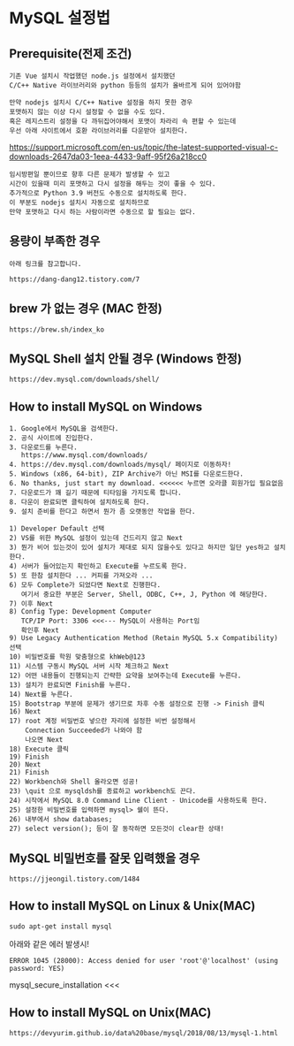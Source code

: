 # MySQL 설정법

## Prerequisite(전제 조건)

```make
기존 Vue 설치시 작업했던 node.js 설정에서 설치했던
C/C++ Native 라이브러리와 python 등등의 설치가 올바르게 되어 있어야함

만약 nodejs 설치시 C/C++ Native 설정을 하지 못한 경우
포맷하지 않는 이상 다시 설정할 수 없을 수도 있다.
혹은 레지스트리 설정을 다 까뒤집어야해서 포맷이 차라리 속 편할 수 있는데
우선 아래 사이트에서 호환 라이브러리를 다운받아 설치한다.
```

https://support.microsoft.com/en-us/topic/the-latest-supported-visual-c-downloads-2647da03-1eea-4433-9aff-95f26a218cc0

```make
임시방편일 뿐이므로 향후 다른 문제가 발생할 수 있고
시간이 있을때 미리 포맷하고 다시 설정을 해두는 것이 좋을 수 있다.
추가적으로 Python 3.9 버전도 수동으로 설치하도록 한다.
이 부분도 nodejs 설치시 자동으로 설치하므로
만약 포맷하고 다시 하는 사람이라면 수동으로 할 필요는 없다.
```

## 용량이 부족한 경우

```make
아래 링크를 참고합니다.

https://dang-dang12.tistory.com/7
```

## brew 가 없는 경우 (MAC 한정)

```make
https://brew.sh/index_ko
```

## MySQL Shell 설치 안될 경우 (Windows 한정)

```make
https://dev.mysql.com/downloads/shell/
```

## How to install MySQL on Windows

```make
1. Google에서 MySQL을 검색한다.
2. 공식 사이트에 진입한다.
3. 다운로드를 누른다.
   https://www.mysql.com/downloads/
4. https://dev.mysql.com/downloads/mysql/ 페이지로 이동하자!
5. Windows (x86, 64-bit), ZIP Archive가 아닌 MSI를 다운로드한다.
6. No thanks, just start my download. <<<<<< 누르면 오라클 회원가입 필요없음
7. 다운로드가 꽤 길기 때문에 티타임을 가지도록 합니다.
8. 다운이 완료되면 클릭하여 설치하도록 한다.
9. 설치 준비를 한다고 하면서 뭔가 좀 오랫동안 작업을 한다.

1) Developer Default 선택
2) VS를 위한 MySQL 설정이 있는데 건드리지 않고 Next
3) 뭔가 비어 있는것이 있어 설치가 제대로 되지 않을수도 있다고 하지만 일단 yes하고 설치한다.
4) 서버가 들어있는지 확인하고 Execute를 누르도록 한다.
5) 또 한참 설치한다 ... 커피를 가져오라 ...
6) 모두 Complete가 되었다면 Next로 진행한다.
   여기서 중요한 부분은 Server, Shell, ODBC, C++, J, Python 에 해당한다.
7) 이후 Next
8) Config Type: Development Computer
   TCP/IP Port: 3306 <<<--- MySQL이 사용하는 Port임
   확인후 Next
9) Use Legacy Authentication Method (Retain MySQL 5.x Compatibility) 선택
10) 비밀번호를 학원 맞춤형으로 khWeb@123
11) 시스템 구동시 MySQL 서버 시작 체크하고 Next
12) 어떤 내용들이 진행되는지 간략한 요약을 보여주는데 Execute를 누른다.
13) 설치가 완료되면 Finish를 누른다.
14) Next를 누른다.
15) Bootstrap 부분에 문제가 생기므로 차후 수동 설정으로 진행 -> Finish 클릭
16) Next
17) root 계정 비밀번호 넣으란 자리에 설정한 비번 설정해서
    Connection Succeeded가 나와야 함
    나오면 Next
18) Execute 클릭
19) Finish
20) Next
21) Finish
22) Workbench와 Shell 올라오면 성공!
23) \quit 으로 mysqldsh를 종료하고 workbench도 끈다.
24) 시작에서 MySQL 8.0 Command Line Client - Unicode를 사용하도록 한다.
25) 설정한 비밀번호를 입력하면 mysql> 쉘이 뜬다.
26) 내부에서 show databases;
27) select version(); 등이 잘 동작하면 모든것이 clear한 상태!
```

## MySQL 비밀번호를 잘못 입력했을 경우

```make
https://jjeongil.tistory.com/1484
```

## How to install MySQL on Linux & Unix(MAC)

```make
sudo apt-get install mysql
```

아래와 같은 에러 발생시!  

```make
ERROR 1045 (28000): Access denied for user 'root'@'localhost' (using password: YES)
```

mysql_secure_installation <<<  

## How to install MySQL on Unix(MAC)

```make
https://devyurim.github.io/data%20base/mysql/2018/08/13/mysql-1.html
```
